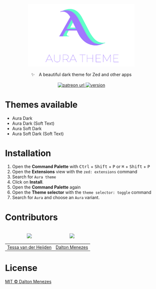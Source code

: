 <p align="center">
  <img src="https://github.com/daltonmenezes/assets/blob/master/images/aura-theme/new-heading.png?raw=true" alt="Aura Theme" width="70%" />
</p>

<p align="center">
✨ A beautiful dark theme for Zed and other apps
  <br><br>

  <!-- Patreon -->
  <a href="https://www.patreon.com/daltonmenezes">
    <img alt="patreon url" src="https://img.shields.io/badge/support%20on-patreon-1C1E26?style=for-the-badge&labelColor=1C1E26&color=61ffca">
  </a>

  <!-- version -->
  <a href="#">
    <img alt="version" src="https://img.shields.io/badge/version%20-v1.0.0-1C1E26?style=for-the-badge&labelColor=1C1E26&color=61ffca">
  </a>
</p>



# Themes available

- Aura Dark
- Aura Dark (Soft Text)
- Aura Soft Dark
- Aura Soft Dark (Soft Text)

# Installation

1. Open the **Command Palette** with <kbd>Ctrl</kbd> + <kbd>Shift</kbd> + <kbd>P</kbd> or <kbd>⌘</kbd> + <kbd>Shift</kbd> + <kbd>P</kbd>
2. Open the **Extensions** view with the `zed: extensions` command
3. Search for `Aura theme`
4. Click on **Install**.
5. Open the **Command Palette** again
6. Open the **Theme selector** with the `theme selector: toggle` command
7. Search for `Aura` and choose an `Aura` variant.

# Contributors

<table>
  <thead>
    <tr>
    <td valign="bottom"><p align="center">
        <a href="https://github.com/dustessavdh">
          <img src="https://github.com/dustessavdh.png?size=100" align="center" />
        </a>
      </p></td>
      <td valign="bottom"><p align="center">
  <a href="https://github.com/daltonmenezes">
    <img src="https://github.com/daltonmenezes.png?size=100" align="center" />
  </a>
</p></td>
    </tr>
  </thead>

  <tbody>    <tr>
      <td><a href="https://github.com/dustessavdh">Tessa van der Heijden</a></td>
      <td><a href="https://github.com/daltonmenezes">Dalton Menezes</a></td>
    </tr>
  </tbody>
</table>

# License
[MIT © Dalton Menezes](https://github.com/daltonmenezes/aura-theme/blob/main/LICENSE)
